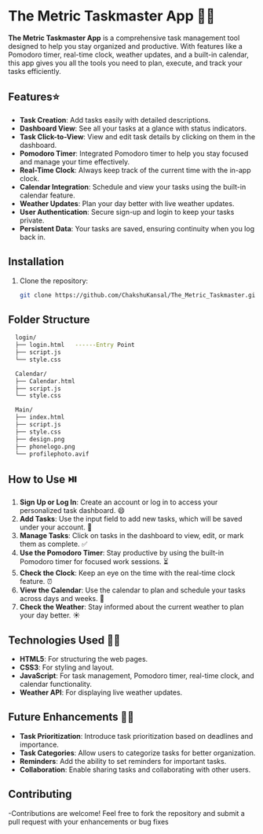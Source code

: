 # The Metric Taskmaster App :rocket:📄

**The Metric Taskmaster App** is a comprehensive task management tool designed to help you stay organized and productive. With features like a Pomodoro timer, real-time clock, weather updates, and a built-in calendar, this app gives you all the tools you need to plan, execute, and track your tasks efficiently.

## Features⭐

- **Task Creation**: Add tasks easily with detailed descriptions.
- **Dashboard View**: See all your tasks at a glance with status indicators.
- **Task Click-to-View**: View and edit task details by clicking on them in the dashboard.
- **Pomodoro Timer**: Integrated Pomodoro timer to help you stay focused and manage your time effectively.
- **Real-Time Clock**: Always keep track of the current time with the in-app clock.
- **Calendar Integration**: Schedule and view your tasks using the built-in calendar feature.
- **Weather Updates**: Plan your day better with live weather updates.
- **User Authentication**: Secure sign-up and login to keep your tasks private.
- **Persistent Data**: Your tasks are saved, ensuring continuity when you log back in.

## Installation 

1. Clone the repository:

   ```bash
   git clone https://github.com/ChakshuKansal/The_Metric_Taskmaster.git


## Folder Structure

  ```bash
    login/
    ├── login.html   ------Entry Point
    ├── script.js
    └── style.css

    Calendar/
    ├── Calendar.html
    ├── script.js
    └── style.css

    Main/
    ├── index.html
    ├── script.js
    ├── style.css
    ├── design.png
    ├── phonelogo.png
    └── profilephoto.avif

```


## How to Use ⏯️

1. **Sign Up or Log In**: Create an account or log in to access your personalized task dashboard. :smile:
2. **Add Tasks**: Use the input field to add new tasks, which will be saved under your account. :memo:
3. **Manage Tasks**: Click on tasks in the dashboard to view, edit, or mark them as complete. :white_check_mark:
4. **Use the Pomodoro Timer**: Stay productive by using the built-in Pomodoro timer for focused work sessions. :hourglass_flowing_sand:
5. **Check the Clock**: Keep an eye on the time with the real-time clock feature. ⏰
6. **View the Calendar**: Use the calendar to plan and schedule your tasks across days and weeks. :calendar:
7. **Check the Weather**: Stay informed about the current weather to plan your day better. :sunny:

   
## Technologies Used 👨‍💻

- **HTML5**: For structuring the web pages.
- **CSS3**: For styling and layout.
- **JavaScript**: For task management, Pomodoro timer, real-time clock, and calendar functionality.
- **Weather API**: For displaying live weather updates.

## Future Enhancements 🧗‍♂️

- **Task Prioritization**: Introduce task prioritization based on deadlines and importance.
- **Task Categories**: Allow users to categorize tasks for better organization.
- **Reminders**: Add the ability to set reminders for important tasks.
- **Collaboration**: Enable sharing tasks and collaborating with other users.

## Contributing

-Contributions are welcome! Feel free to fork the repository and submit a pull request with your enhancements or bug fixes




